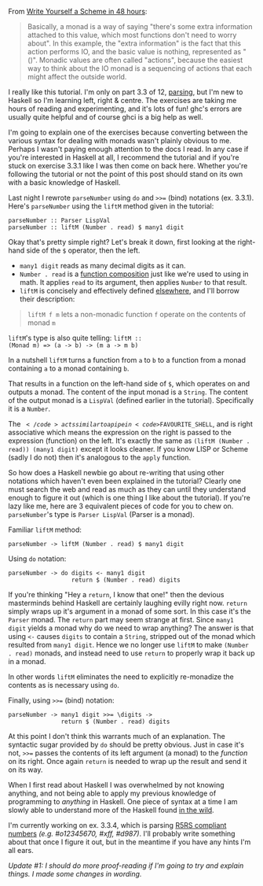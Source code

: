 From <a href="http://halogen.note.amherst.edu/~jdtang/scheme_in_48/tutorial/firststeps.html">Write Yourself a Scheme in 48 hours</a>:

<blockquote>
	<p>Basically, a monad is a way of saying "there's some extra information attached to this value, which most functions don't need to worry about". In this example, the "extra information" is the fact that this action performs IO, and the basic value is nothing, represented as "()". Monadic values are often called "actions", because the easiest way to think about the IO monad is a sequencing of actions that each might affect the outside world.</p>
</blockquote>

I really like this tutorial. I'm only on part 3.3 of 12, <a href="http://halogen.note.amherst.edu/~jdtang/scheme_in_48/tutorial/parser.html">parsing</a>, but I'm new to Haskell so I'm learning left, right & centre. The exercises are taking me hours of reading and experimenting, and it's lots of fun! ghc's errors are usually quite helpful and of course ghci is a big help as well.

I'm going to explain one of the exercises because converting between the various syntax for dealing with monads wasn't plainly obvious to me. Perhaps I wasn't paying enough attention to the docs I read. In any case if you're interested in Haskell at all, I recommend the tutorial and if you're stuck on exercise 3.3.1 like I was then come on back here. Whether you're following the tutorial or not the point of this post should stand on its own with a basic knowledge of Haskell.

Last night I rewrote <code>parseNumber</code> using <code>do</code> and <code>&gt;&gt;=</code> (bind) notations (ex. 3.3.1). Here's <code>parseNumber</code> using the <code>liftM</code> method given in the tutorial:

<pre><code>parseNumber :: Parser LispVal
parseNumber :: liftM (Number . read) $ many1 digit
</code></pre>
Okay that's pretty simple right? Let's break it down, first looking at the right-hand side of the <code>$</code> operator, then the left.

 * <code>many1 digit</code> reads as many decimal digits as it can.
 * <code>Number . read</code> is a <a href="http://en.wikipedia.org/wiki/Function_composition_(computer_science%29">function composition</a> just like we're used to using in math. It applies <code>read</code> to its argument, then applies <code>Number</code> to that result.
 * <code>liftM</code> is concisely and effectively defined <a href="http://members.chello.nl/hjgtuyl/tourdemonad.html#liftM">elsewhere</a>, and I'll borrow their description:

<blockquote>
	<p><code>liftM f m</code> lets a non-monadic function <code>f</code> operate on the contents of monad <code>m</code></p>
</blockquote>

<code>liftM</code>'s type is also quite telling: <code>liftM :: (Monad m) =&gt; (a -&gt; b) -&gt; (m a -&gt; m b)</code>

In a nutshell <code>liftM</code> turns a function from <code>a</code> to <code>b</code> to a function from a monad containing <code>a</code> to a monad containing <code>b</code>.

That results in a function on the left-hand side of <code>$</code>, which operates on and outputs a monad. The content of the input monad is a <code>String</code>. The content of the output monad is a <code>LispVal</code> (defined earlier in the tutorial). Specifically it is a <code>Number</code>.

The <code>$</code> acts similar to a pipe in <code>$FAVOURITE_SHELL</code>, and is right associative which means the expression on the right is passed to the expression (function) on the left. It's exactly the same as <code>(liftM (Number . read)) (many1 digit)</code> except it looks cleaner. If you know LISP or Scheme (sadly I do not) then it's analogous to the <code>apply</code> function.

So how does a Haskell newbie go about re-writing that using other notations which haven't even been explained in the tutorial? Clearly one must search the web and read as much as they can until they understand enough to figure it out (which is one thing I like about the tutorial). If you're lazy like me, here are 3 equivalent pieces of code for you to chew on. <code>parseNumber</code>'s type is <code>Parser LispVal</code> (Parser is a monad).


Familiar <code>liftM</code> method:
<pre><code>parseNumber -&gt; liftM (Number . read) $ many1 digit
</code></pre>

Using <code>do</code> notation:
<pre><code>parseNumber -&gt; do digits &lt;- many1 digit
                  return $ (Number . read) digits
</code></pre>
If you're thinking "Hey a <code>return</code>, I know that one!" then the devious masterminds behind Haskell are certainly laughing evilly right now. <code>return</code> simply wraps up it's argument in a monad of some sort. In this case it's the <code>Parser</code> monad. The <code>return</code> part may seem strange at first. Since <code>many1 digit</code> yields a monad why do we need to wrap anything? The answer is that using <code>&lt;-</code> causes <code>digits</code> to contain a <code>String</code>, stripped out of the monad which resulted from <code>many1 digit</code>. Hence we no longer use <code>liftM</code> to make <code>(Number . read)</code> monads, and instead need to use <code>return</code> to properly wrap it back up in a monad.

In other words <code>liftM</code> eliminates the need to explicitly re-monadize the contents as is necessary using <code>do</code>.


Finally, using <code>&gt;&gt;=</code> (bind) notation:
<pre><code>parseNumber -&gt; many1 digit &gt;&gt;= \digits -&gt;
               return $ (Number . read) digits
</code></pre>
At this point I don't think this warrants much of an explanation. The syntactic sugar provided by <code>do</code> should be pretty obvious. Just in case it's not, <code>&gt;&gt;=</code> passes the contents of its left argument (a monad) to the <em>function</em> on its right. Once again <code>return</code> is needed to wrap up the result and send it on its way.

When I first read about Haskell I was overwhelmed by not knowing anything, and not being able to apply my previous knowledge of programming to <em>anything</em> in Haskell. One piece of syntax at a time I am slowly able to understand more of the Haskell found <a href="http://www.google.com/url?sa=t&amp;ct=res&amp;cd=2&amp;url=http%3A%2F%2Fblog.moertel.com%2Farticles%2F2005%2F03%2F25%2Fwriting-a-simple-ruby-evaluator-in-haskell&amp;ei=Q1A6RtWPLZvYigGZsMjxAQ&amp;usg=AFrqEzdrRepwsuNaQqe1gHYjHvqdCDKfoA&amp;sig2=0qNTIOB9XxeZRqKR7J61Iw">in the wild</a>.

I'm currently working on ex. 3.3.4, which is parsing <a href="http://www.schemers.org/Documents/Standards/R5RS/HTML/r5rs-Z-H-9.html#%_sec_6.3.5">R5RS compliant numbers</a> <em>(e.g. #o12345670, #xff, #d987)</em>. I'll probably write something about that once I figure it out, but in the meantime if you have any hints I'm all ears.

*Update #1: I should do more proof-reading if I'm going to try and explain things. I made some changes in wording.*
